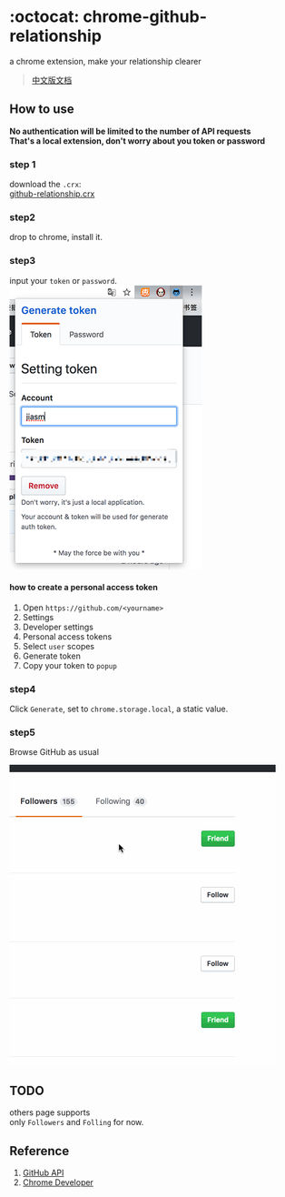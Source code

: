 # :octocat: chrome-github-relationship
a chrome extension, make your relationship clearer

> [中文版文档](README_cn.md)

## How to use

**No authentication will be limited to the number of API requests**  
**That's a local extension, don't worry about you token or password**

### step 1

download the `.crx`:  
[github-relationship.crx](/dist/github-relationship.crx)

### step2

drop to chrome, install it.

### step3

input your `token` or `password`.  
![](/dist/example.png)

#### how to create a personal access token

1. Open `https://github.com/<yourname>`
2. Settings
3. Developer settings
4. Personal access tokens
5. Select `user` scopes
6. Generate token
7. Copy your token to `popup`

### step4

Click `Generate`, set to `chrome.storage.local`, a static value.

### step5

Browse GitHub as usual

![](/dist/example.gif)

## TODO

others page supports  
only `Followers` and `Folling` for now.

## Reference

1. [GitHub API](https://developer.github.com/v3/users/followers/#check-if-you-are-following-a-user)
2. [Chrome Developer](https://developer.chrome.com/extensions/getstarted)
